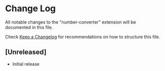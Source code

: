 # Change Log

All notable changes to the "number-converter" extension will be documented in this file.

Check [Keep a Changelog](http://keepachangelog.com/) for recommendations on how to structure this file.

## [Unreleased]

- Initial release